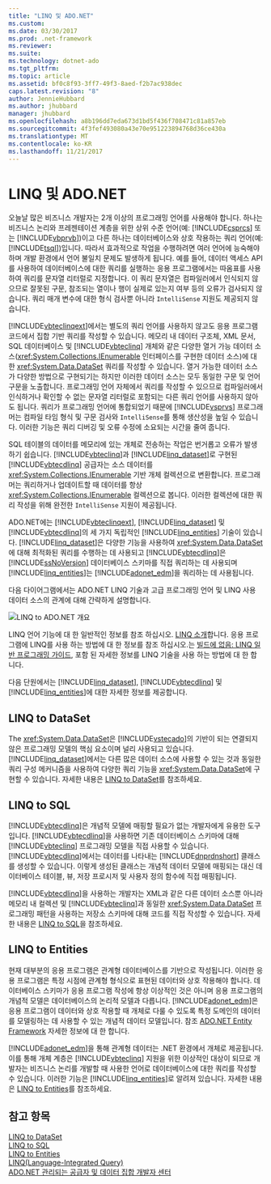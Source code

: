 ```yaml
---
title: "LINQ 및 ADO.NET"
ms.custom: 
ms.date: 03/30/2017
ms.prod: .net-framework
ms.reviewer: 
ms.suite: 
ms.technology: dotnet-ado
ms.tgt_pltfrm: 
ms.topic: article
ms.assetid: bf0c8f93-3ff7-49f3-8aed-f2b7ac938dec
caps.latest.revision: "8"
author: JennieHubbard
ms.author: jhubbard
manager: jhubbard
ms.openlocfilehash: a8b196dd7eda673d1bd5f436f708471c81a857eb
ms.sourcegitcommit: 4f3fef493080a43e70e951223894768d36ce430a
ms.translationtype: MT
ms.contentlocale: ko-KR
ms.lasthandoff: 11/21/2017
---
```

# <a name="linq-and-adonet"></a>LINQ 및 ADO.NET
오늘날 많은 비즈니스 개발자는 2개 이상의 프로그래밍 언어를 사용해야 합니다. 하나는 비즈니스 논리와 프레젠테이션 계층을 위한 상위 수준 언어(예: [!INCLUDE[csprcs](../../../../includes/csprcs-md.md)] 또는 [!INCLUDE[vbprvb](../../../../includes/vbprvb-md.md)])이고 다른 하나는 데이터베이스와 상호 작용하는 쿼리 언어(예: [!INCLUDE[tsql](../../../../includes/tsql-md.md)])입니다. 따라서 효과적으로 작업을 수행하려면 여러 언어에 능숙해야 하며 개발 환경에서 언어 불일치 문제도 발생하게 됩니다. 예를 들어, 데이터 액세스 API를 사용하여 데이터베이스에 대한 쿼리를 실행하는 응용 프로그램에서는 따옴표를 사용하여 쿼리를 문자열 리터럴로 지정합니다. 이 쿼리 문자열은 컴파일러에서 인식되지 않으므로 잘못된 구문, 참조되는 열이나 행이 실제로 있는지 여부 등의 오류가 검사되지 않습니다. 쿼리 매개 변수에 대한 형식 검사뿐 아니라 `IntelliSense` 지원도 제공되지 않습니다.  
  
 [!INCLUDE[vbteclinqext](../../../../includes/vbteclinqext-md.md)]에서는 별도의 쿼리 언어를 사용하지 않고도 응용 프로그램 코드에서 집합 기반 쿼리를 작성할 수 있습니다. 메모리 내 데이터 구조체, XML 문서, SQL 데이터베이스 및 [!INCLUDE[vbteclinq](../../../../includes/vbteclinq-md.md)] 개체와 같은 다양한 열거 가능 데이터 소스(<xref:System.Collections.IEnumerable> 인터페이스를 구현한 데이터 소스)에 대한 <xref:System.Data.DataSet> 쿼리를 작성할 수 있습니다. 열거 가능한 데이터 소스가 다양한 방법으로 구현되기는 하지만 이러한 데이터 소스는 모두 동일한 구문 및 언어 구문을 노출합니다. 프로그래밍 언어 자체에서 쿼리를 작성할 수 있으므로 컴파일러에서 인식하거나 확인할 수 없는 문자열 리터럴로 포함되는 다른 쿼리 언어를 사용하지 않아도 됩니다. 쿼리가 프로그래밍 언어에 통합되었기 때문에 [!INCLUDE[vsprvs](../../../../includes/vsprvs-md.md)] 프로그래머는 컴파일 타임 형식 및 구문 검사와 `IntelliSense`를 통해 생산성을 높일 수 있습니다. 이러한 기능은 쿼리 디버깅 및 오류 수정에 소요되는 시간을 줄여 줍니다.  
  
 SQL 테이블의 데이터를 메모리에 있는 개체로 전송하는 작업은 번거롭고 오류가 발생하기 쉽습니다. [!INCLUDE[vbteclinq](../../../../includes/vbteclinq-md.md)]과 [!INCLUDE[linq_dataset](../../../../includes/linq-dataset-md.md)]로 구현된 [!INCLUDE[vbtecdlinq](../../../../includes/vbtecdlinq-md.md)] 공급자는 소스 데이터를 <xref:System.Collections.IEnumerable> 기반 개체 컬렉션으로 변환합니다. 프로그래머는 쿼리하거나 업데이트할 때 데이터를 항상 <xref:System.Collections.IEnumerable> 컬렉션으로 봅니다. 이러한 컬렉션에 대한 쿼리 작성을 위해 완전한 `IntelliSense` 지원이 제공됩니다.  
  
 ADO.NET에는 [!INCLUDE[vbteclinqext](../../../../includes/vbteclinqext-md.md)], [!INCLUDE[linq_dataset](../../../../includes/linq-dataset-md.md)] 및 [!INCLUDE[vbtecdlinq](../../../../includes/vbtecdlinq-md.md)]의 세 가지 독립적인 [!INCLUDE[linq_entities](../../../../includes/linq-entities-md.md)] 기술이 있습니다. [!INCLUDE[linq_dataset](../../../../includes/linq-dataset-md.md)]은 다양한 기능을 사용하여 <xref:System.Data.DataSet>에 대해 최적화된 쿼리를 수행하는 데 사용되고 [!INCLUDE[vbtecdlinq](../../../../includes/vbtecdlinq-md.md)]은 [!INCLUDE[ssNoVersion](../../../../includes/ssnoversion-md.md)] 데이터베이스 스키마를 직접 쿼리하는 데 사용되며 [!INCLUDE[linq_entities](../../../../includes/linq-entities-md.md)]는 [!INCLUDE[adonet_edm](../../../../includes/adonet-edm-md.md)]을 쿼리하는 데 사용됩니다.  
  
 다음 다이어그램에서는 ADO.NET LINQ 기술과 고급 프로그래밍 언어 및 LINQ 사용 데이터 소스의 관계에 대해 간략하게 설명합니다.  
  
 ![LINQ to ADO.NET 개요](../../../../docs/framework/data/adonet/media/dpue-linqtoadonetoverview-bpuedev11.gif "DPUE_LinqToAdoNetOverview_bpuedev11")  
  
 LINQ 언어 기능에 대 한 일반적인 정보를 참조 하십시오. [LINQ 소개](http://msdn.microsoft.com/library/24dddf19-12a0-4707-a4bc-eba4fa7f219e)합니다. 응용 프로그램에 LINQ를 사용 하는 방법에 대 한 정보를 참조 하십시오.는 [빌드에 없음: LINQ 일반 프로그래밍 가이드](http://msdn.microsoft.com/en-us/609c7a6b-cbdd-429d-99f3-78d13d3bc049), 포함 된 자세한 정보를 LINQ 기술을 사용 하는 방법에 대 한 합니다.  
  
 다음 단원에서는 [!INCLUDE[linq_dataset](../../../../includes/linq-dataset-md.md)], [!INCLUDE[vbtecdlinq](../../../../includes/vbtecdlinq-md.md)] 및 [!INCLUDE[linq_entities](../../../../includes/linq-entities-md.md)]에 대한 자세한 정보를 제공합니다.  
  
## <a name="linq-to-dataset"></a>LINQ to DataSet  
 The <xref:System.Data.DataSet>은 [!INCLUDE[vstecado](../../../../includes/vstecado-md.md)]의 기반이 되는 연결되지 않은 프로그래밍 모델의 핵심 요소이며 널리 사용되고 있습니다. [!INCLUDE[linq_dataset](../../../../includes/linq-dataset-md.md)]에서는 다른 많은 데이터 소스에 사용할 수 있는 것과 동일한 쿼리 구성 메커니즘을 사용하여 다양한 쿼리 기능을 <xref:System.Data.DataSet>에 구현할 수 있습니다. 자세한 내용은 [LINQ to DataSet](../../../../docs/framework/data/adonet/linq-to-dataset.md)를 참조하세요.  
  
## <a name="linq-to-sql"></a>LINQ to SQL  
 [!INCLUDE[vbtecdlinq](../../../../includes/vbtecdlinq-md.md)]은 개념적 모델에 매핑할 필요가 없는 개발자에게 유용한 도구입니다. [!INCLUDE[vbtecdlinq](../../../../includes/vbtecdlinq-md.md)]을 사용하면 기존 데이터베이스 스키마에 대해 [!INCLUDE[vbteclinq](../../../../includes/vbteclinq-md.md)] 프로그래밍 모델을 직접 사용할 수 있습니다. [!INCLUDE[vbtecdlinq](../../../../includes/vbtecdlinq-md.md)]에서는 데이터를 나타내는 [!INCLUDE[dnprdnshort](../../../../includes/dnprdnshort-md.md)] 클래스를 생성할 수 있습니다. 이렇게 생성된 클래스는 개념적 데이터 모델에 매핑되는 대신 데이터베이스 테이블, 뷰, 저장 프로시저 및 사용자 정의 함수에 직접 매핑됩니다.  
  
 [!INCLUDE[vbtecdlinq](../../../../includes/vbtecdlinq-md.md)]을 사용하는 개발자는 XML과 같은 다른 데이터 소스뿐 아니라 메모리 내 컬렉션 및 [!INCLUDE[vbteclinq](../../../../includes/vbteclinq-md.md)]과 동일한 <xref:System.Data.DataSet> 프로그래밍 패턴을 사용하는 저장소 스키마에 대해 코드를 직접 작성할 수 있습니다. 자세한 내용은 [LINQ to SQL](../../../../docs/framework/data/adonet/sql/linq/index.md)을 참조하세요.  
  
## <a name="linq-to-entities"></a>LINQ to Entities  
 현재 대부분의 응용 프로그램은 관계형 데이터베이스를 기반으로 작성됩니다. 이러한 응용 프로그램은 특정 시점에 관계형 형식으로 표현된 데이터와 상호 작용해야 합니다. 데이터베이스 스키마가 응용 프로그램 작성에 항상 이상적인 것은 아니며 응용 프로그램의 개념적 모델은 데이터베이스의 논리적 모델과 다릅니다. [!INCLUDE[adonet_edm](../../../../includes/adonet-edm-md.md)]은 응용 프로그램이 데이터와 상호 작용할 때 개체로 다룰 수 있도록 특정 도메인의 데이터를 모델링하는 데 사용할 수 있는 개념적 데이터 모델입니다. 참조 [ADO.NET Entity Framework](../../../../docs/framework/data/adonet/ef/index.md) 자세한 정보에 대 한 합니다.  
  
 [!INCLUDE[adonet_edm](../../../../includes/adonet-edm-md.md)]을 통해 관계형 데이터는 .NET 환경에서 개체로 제공됩니다. 이를 통해 개체 계층은 [!INCLUDE[vbteclinq](../../../../includes/vbteclinq-md.md)] 지원을 위한 이상적인 대상이 되므로 개발자는 비즈니스 논리를 개발할 때 사용한 언어로 데이터베이스에 대한 쿼리를 작성할 수 있습니다. 이러한 기능은 [!INCLUDE[linq_entities](../../../../includes/linq-entities-md.md)]로 알려져 있습니다. 자세한 내용은 [LINQ to Entities](../../../../docs/framework/data/adonet/ef/language-reference/linq-to-entities.md)를 참조하세요.  
  
## <a name="see-also"></a>참고 항목  
 [LINQ to DataSet](../../../../docs/framework/data/adonet/linq-to-dataset.md)  
 [LINQ to SQL](../../../../docs/framework/data/adonet/sql/linq/index.md)  
 [LINQ to Entities](../../../../docs/framework/data/adonet/ef/language-reference/linq-to-entities.md)  
 [LINQ(Language-Integrated Query)](http://msdn.microsoft.com/library/a73c4aec-5d15-4e98-b962-1274021ea93d)  
 [ADO.NET 관리되는 공급자 및 데이터 집합 개발자 센터](http://go.microsoft.com/fwlink/?LinkId=217917)
